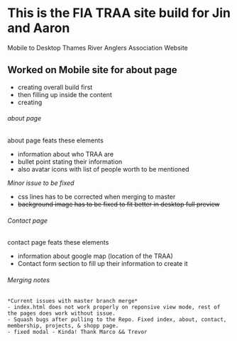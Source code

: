 # This is the FIA TRAA site build for Jin and Aaron 
Mobile to Desktop Thames River Anglers Association Website

## Worked on Mobile site for about page 
 - creating overall build first
 - then filling up inside the content 
 - creating 

###### about page 

 about page feats these elements
 - information about who TRAA are 
 - bullet point stating their information
 - also avatar icons with list of people worth to be mentioned 

*Minor issue to be fixed*
 - css lines has to be corrected when merging to master
 - ~~background image has to be fixed to fit better in desktop full preview~~

###### Contact page 


 contact page feats these elements
 - information about google map (location of the TRAA)
 - Contact form section to fill up their information to create it 
 

###### Merging notes 
	
	*Current issues with master branch merge*
	- index.html does not work properly on reponsive view mode, rest of the pages does work without issue.
 	- Squash bugs after pulling to the Repo. Fixed index, about, contact, membership, projects, & shopp page.
 	- fixed modal - Kinda! Thank Marco && Trevor 